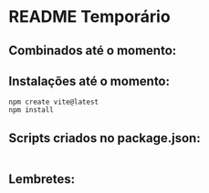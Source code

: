 # README Temporário

## Combinados até o momento:

## Instalações até o momento: 
```
npm create vite@latest
npm install
```

## Scripts criados no package.json:
```

```

## Lembretes:
